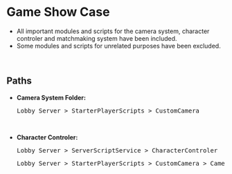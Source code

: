 # Game Show Case
*  All important modules and scripts for the camera system, character controler and matchmaking system have been included.
*  Some modules and scripts for unrelated purposes have been excluded.

 <br />

 ## Paths
 *  **Camera System Folder:**
     <pre>Lobby_Server > StarterPlayerScripts > CustomCamera</pre> 
<br />

 *  **Character Controler:**
     <pre>Lobby_Server > ServerScriptService > CharacterControler</pre>
     <pre>Lobby_Server > StarterPlayerScripts > CustomCamera > CameraService</pre>
